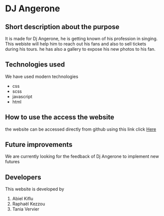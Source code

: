 # DJ Angerone

## Short description about the purpose

It is made for Dj Angerone, he is getting known of his profession in singing. This webiste will help him to reach out his fans and also to sell tickets during his tours. he has also a gallery to expose his new photos to his fan.


## Technologies used
We have used modern technologies
- css
- scss
- javascript
- html


## How to use the access the website
the website can be accessed directly from github using this link click [Here](https://becodeorg.github.io/hamilton-6-dj-project-a-r-t/) 

## Future improvements
We are currently looking for the feedback of Dj Angerone to implement new futures


## Developers
This website is developed by
1. Abiel Kiflu
2. Raphaël Kezzou
3. Tania Vervier
 
